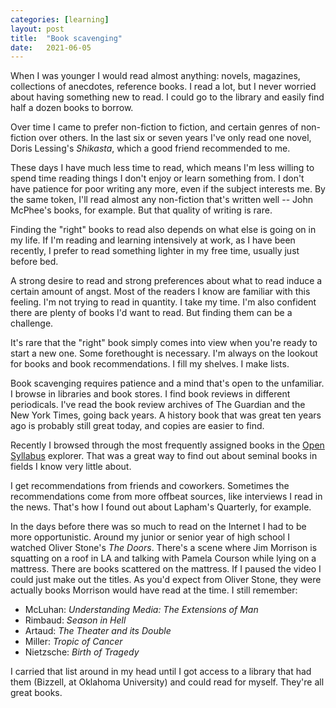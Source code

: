 ```yaml
---
categories: [learning]
layout: post
title:  "Book scavenging"
date:   2021-06-05
---
```


When I was younger I would read almost anything: novels, magazines, collections of anecdotes, reference books. I read a lot, but I never worried about having something new to read. I could go to the library and easily find half a dozen books to borrow.

Over time I came to prefer non-fiction to fiction, and certain genres of non-fiction over others. In the last six or seven years I've only read one novel, Doris Lessing's _Shikasta_, which a good friend recommended to me.

These days I have much less time to read, which means I'm less willing to spend time reading things I don't enjoy or learn something from. I don't have patience for poor writing any more, even if the subject interests me. By the same token, I'll read almost any non-fiction that's written well -- John McPhee's books, for example. But that quality of writing is rare.

Finding the "right" books to read also depends on what else is going on in my life. If I'm reading and learning intensively at work, as I have been recently, I prefer to read something lighter in my free time, usually just before bed.

A strong desire to read and strong preferences about what to read induce a certain amount of angst. Most of the readers I know are familiar with this feeling. I'm not trying to read in quantity. I take my time. I'm also confident there are plenty of books I'd want to read. But finding them can be a challenge.

It's rare that the "right" book simply comes into view when you're ready to start a new one. Some forethought is necessary. I'm always on the lookout for books and book recommendations. I fill my shelves. I make lists.

Book scavenging requires patience and a mind that's open to the unfamiliar. I browse in libraries and book stores. I find book reviews in different periodicals. I've read the book review archives of The Guardian and the New York Times, going back years. A history book that was great ten years ago is probably still great today, and copies are easier to find.

Recently I browsed through the most frequently assigned books in the [Open Syllabus](https://opensyllabus.org/) explorer. That was a great way to find out about seminal books in fields I know very little about.

I get recommendations from friends and coworkers. Sometimes the recommendations come from more offbeat sources, like interviews I read in the news. That's how I found out about Lapham's Quarterly, for example.

In the days before there was so much to read on the Internet I had to be more opportunistic. Around my junior or senior year of  high school I watched Oliver Stone's _The Doors_. There's a scene where  Jim Morrison is squatting on a roof in LA and talking with Pamela  Courson while lying on a mattress. There are books scattered on the  mattress. If I paused the video I could just make out the titles. As  you'd expect from Oliver Stone, they were actually books Morrison would  have read at the time. I still remember:

* McLuhan: _Understanding Media: The Extensions of Man_
* Rimbaud: _Season in Hell_
* Artaud: _The Theater and its Double_
* Miller: _Tropic of Cancer_
* Nietzsche: _Birth of Tragedy_

I carried that list around in my head until I got access to a library that had them (Bizzell, at Oklahoma University) and could read for myself. They're all great books.
